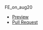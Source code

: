 FE_on_aug20
- [Preview](https://milla-romankova.github.io/git-hub-task)
- [Pull Request](https://github.com/milla-romankova/git-hub-task/pull/1/files)